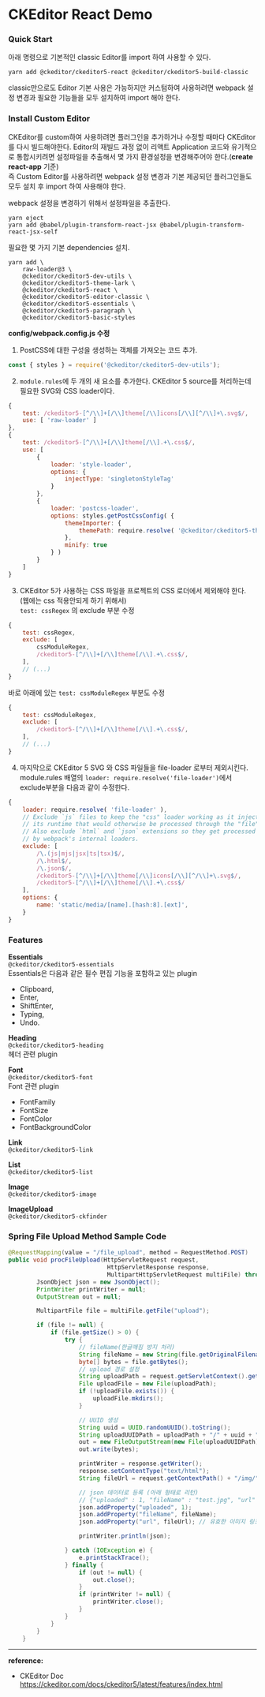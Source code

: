 # CKEditor React Demo

### Quick Start

아래 명령으로 기본적인 classic Editor를 import 하여 사용할 수 있다.

```
yarn add @ckeditor/ckeditor5-react @ckeditor/ckeditor5-build-classic
```

classic만으로도 Editor 기본 사용은 가능하지만 커스텀하여 사용하려면 webpack 설정 변경과 필요한 기능들을 모두 설치하여 import 해야 한다.

### Install Custom Editor

CKEditor를 custom하여 사용하려면 플러그인을 추가하거나 수정할 때마다 CKEditor를 다시 빌드해야한다. Editor의 재빌드 과정 없이 리액트 Application 코드와 유기적으로 통합시키려면 설정파일을 추출해서 몇 가지 환경설정을 변경해주어야 한다.(**create react-app** 기준)  
즉 Custom Editor를 사용하려면 webpack 설정 변경과 기본 제공되던 플러그인들도 모두 설치 후 import 하여 사용해야 한다.

webpack 설정을 변경하기 위해서 설정파일을 추출한다.

```
yarn eject
yarn add @babel/plugin-transform-react-jsx @babel/plugin-transform-react-jsx-self
```

필요한 몇 가지 기본 dependencies 설치.

```
yarn add \
    raw-loader@3 \
    @ckeditor/ckeditor5-dev-utils \
    @ckeditor/ckeditor5-theme-lark \
    @ckeditor/ckeditor5-react \
    @ckeditor/ckeditor5-editor-classic \
    @ckeditor/ckeditor5-essentials \
    @ckeditor/ckeditor5-paragraph \
    @ckeditor/ckeditor5-basic-styles
```

**config/webpack.config.js 수정**

1. PostCSS에 대한 구성을 생성하는 객체를 가져오는 코드 추가.

```javascript
const { styles } = require('@ckeditor/ckeditor5-dev-utils');
```

2. `module.rules`에 두 개의 새 요소를 추가한다. CKEditor 5 source를 처리하는데 필요한 SVG와 CSS loader이다.

```javascript
{
    test: /ckeditor5-[^/\\]+[/\\]theme[/\\]icons[/\\][^/\\]+\.svg$/,
    use: [ 'raw-loader' ]
},
{
    test: /ckeditor5-[^/\\]+[/\\]theme[/\\].+\.css$/,
    use: [
        {
            loader: 'style-loader',
            options: {
                injectType: 'singletonStyleTag'
            }
        },
        {
            loader: 'postcss-loader',
            options: styles.getPostCssConfig( {
                themeImporter: {
                    themePath: require.resolve( '@ckeditor/ckeditor5-theme-lark' )
                },
                minify: true
            } )
        }
    ]
}
```

3. CKEditor 5가 사용하는 CSS 파일을 프로젝트의 CSS 로더에서 제외해야 한다. (웹에는 css 적용안되게 하기 위해서)  
   `test: cssRegex` 의 exclude 부분 수정

```javascript
{
    test: cssRegex,
    exclude: [
        cssModuleRegex,
        /ckeditor5-[^/\\]+[/\\]theme[/\\].+\.css$/,
    ],
    // (...)
}
```

바로 아래에 있는 `test: cssModuleRegex` 부분도 수정

```javascript
{
    test: cssModuleRegex,
    exclude: [
        /ckeditor5-[^/\\]+[/\\]theme[/\\].+\.css$/,
    ],
    // (...)
}
```

4. 마지막으로 CKEditor 5 SVG 와 CSS 파일들을 file-loader 로부터 제외시킨다.  
   module.rules 배열의 `loader: require.resolve('file-loader')`에서 exclude부분을 다음과 같이 수정한다.

```javascript
{
    loader: require.resolve( 'file-loader' ),
    // Exclude `js` files to keep the "css" loader working as it injects
    // its runtime that would otherwise be processed through the "file" loader.
    // Also exclude `html` and `json` extensions so they get processed
    // by webpack's internal loaders.
    exclude: [
        /\.(js|mjs|jsx|ts|tsx)$/,
        /\.html$/,
        /\.json$/,
        /ckeditor5-[^/\\]+[/\\]theme[/\\]icons[/\\][^/\\]+\.svg$/,
        /ckeditor5-[^/\\]+[/\\]theme[/\\].+\.css$/
    ],
    options: {
        name: 'static/media/[name].[hash:8].[ext]',
    }
}
```

### Features

**Essentials**  
`@ckeditor/ckeditor5-essentials`  
Essentials은 다음과 같은 필수 편집 기능을 포함하고 있는 plugin

- Clipboard,
- Enter,
- ShiftEnter,
- Typing,
- Undo.

**Heading**  
`@ckeditor/ckeditor5-heading`  
헤더 관련 plugin

**Font**  
`@ckeditor/ckeditor5-font`  
Font 관련 plugin

- FontFamily
- FontSize
- FontColor
- FontBackgroundColor

**Link**  
`@ckeditor/ckeditor5-link`

**List**  
`@ckeditor/ckeditor5-list`

**Image**  
`@ckeditor/ckeditor5-image`

**ImageUpload**  
`@ckeditor/ckeditor5-ckfinder`

### Spring File Upload Method Sample Code

```java
@RequestMapping(value = "/file_upload", method = RequestMethod.POST)
public void procFileUpload(HttpServletRequest request,
                            HttpServletResponse response,
                            MultipartHttpServletRequest multiFile) throws IOException {
        JsonObject json = new JsonObject();
        PrintWriter printWriter = null;
        OutputStream out = null;

        MultipartFile file = multiFile.getFile("upload");

        if (file != null) {
            if (file.getSize() > 0) {
                try {
                    // fileName(한글깨짐 방지 처리)
                    String fileName = new String(file.getOriginalFilename().getBytes("8859_1"), "UTF-8");
                    byte[] bytes = file.getBytes();
                    // upload 경로 설정
                    String uploadPath = request.getServletContext().getRealPath("/img");
                    File uploadFile = new File(uploadPath);
                    if (!uploadFile.exists()) {
                        uploadFile.mkdirs();
                    }

                    // UUID 생성
                    String uuid = UUID.randomUUID().toString();
                    String uploadUUIDPath = uploadPath + "/" + uuid + "_" + fileName;
                    out = new FileOutputStream(new File(uploadUUIDPath));
                    out.write(bytes);

                    printWriter = response.getWriter();
                    response.setContentType("text/html");
                    String fileUrl = request.getContextPath() + "/img/" + uuid + "_" + fileName;

                    // json 데이터로 등록 (아래 형태로 리턴)
                    // {"uploaded" : 1, "fileName" : "test.jpg", "url" : "/img/test.jpg"}
                    json.addProperty("uploaded", 1);
                    json.addProperty("fileName", fileName);
                    json.addProperty("url", fileUrl); // 유효한 이미지 링크 던지기

                    printWriter.println(json);

                } catch (IOException e) {
                    e.printStackTrace();
                } finally {
                    if (out != null) {
                        out.close();
                    }
                    if (printWriter != null) {
                        printWriter.close();
                    }
                }
            }
        }
    }
```

<hr>

**reference:**

- CKEditor Doc  
  <https://ckeditor.com/docs/ckeditor5/latest/features/index.html>

